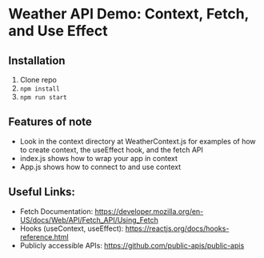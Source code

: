 # Weather API Demo:  Context, Fetch, and Use Effect

## Installation
1. Clone repo
2. `npm install`
3. `npm run start`

## Features of note
* Look in the context directory at WeatherContext.js for examples of how to create context, the useEffect hook, and the fetch API
* index.js shows how to wrap your app in context
* App.js shows how to connect to and use context

## Useful Links:
* Fetch Documentation:  https://developer.mozilla.org/en-US/docs/Web/API/Fetch_API/Using_Fetch
* Hooks (useContext, useEffect): https://reactjs.org/docs/hooks-reference.html
* Publicly accessible APIs:  https://github.com/public-apis/public-apis